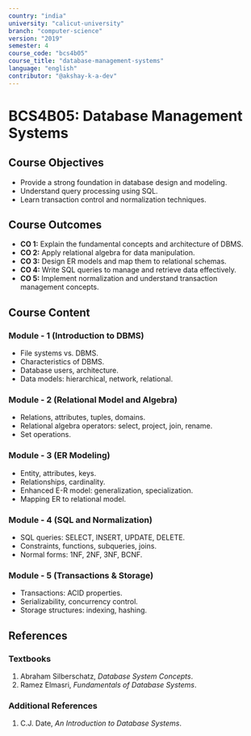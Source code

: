 ```yaml
---
country: "india"
university: "calicut-university"
branch: "computer-science"
version: "2019"
semester: 4
course_code: "bcs4b05"
course_title: "database-management-systems"
language: "english"
contributor: "@akshay-k-a-dev"
---
```


# BCS4B05: Database Management Systems

## Course Objectives
* Provide a strong foundation in database design and modeling.
* Understand query processing using SQL.
* Learn transaction control and normalization techniques.

## Course Outcomes
* **CO 1:** Explain the fundamental concepts and architecture of DBMS.
* **CO 2:** Apply relational algebra for data manipulation.
* **CO 3:** Design ER models and map them to relational schemas.
* **CO 4:** Write SQL queries to manage and retrieve data effectively.
* **CO 5:** Implement normalization and understand transaction management concepts.

## Course Content

### Module - 1 (Introduction to DBMS)
* File systems vs. DBMS.
* Characteristics of DBMS.
* Database users, architecture.
* Data models: hierarchical, network, relational.

### Module - 2 (Relational Model and Algebra)
* Relations, attributes, tuples, domains.
* Relational algebra operators: select, project, join, rename.
* Set operations.

### Module - 3 (ER Modeling)
* Entity, attributes, keys.
* Relationships, cardinality.
* Enhanced E-R model: generalization, specialization.
* Mapping ER to relational model.

### Module - 4 (SQL and Normalization)
* SQL queries: SELECT, INSERT, UPDATE, DELETE.
* Constraints, functions, subqueries, joins.
* Normal forms: 1NF, 2NF, 3NF, BCNF.

### Module - 5 (Transactions & Storage)
* Transactions: ACID properties.
* Serializability, concurrency control.
* Storage structures: indexing, hashing.

## References
### Textbooks
1. Abraham Silberschatz, *Database System Concepts*.
2. Ramez Elmasri, *Fundamentals of Database Systems*.

### Additional References
1. C.J. Date, *An Introduction to Database Systems*.
